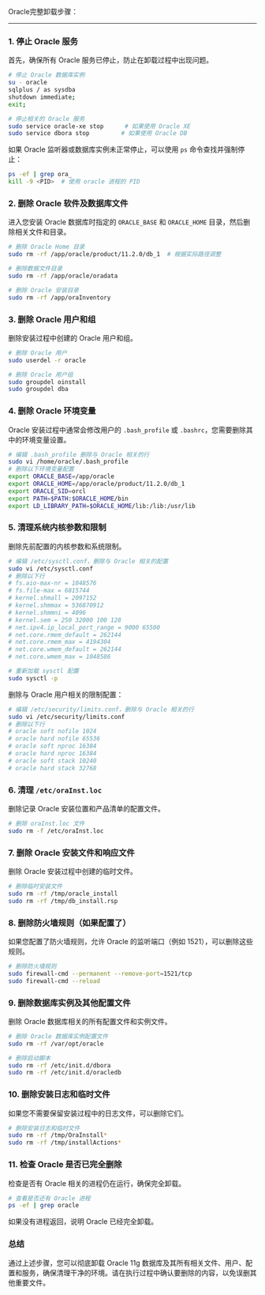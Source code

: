 Oracle完整卸载步骤：

---

### 1. 停止 Oracle 服务
首先，确保所有 Oracle 服务已停止，防止在卸载过程中出现问题。

```bash
# 停止 Oracle 数据库实例
su - oracle
sqlplus / as sysdba
shutdown immediate;
exit;

# 停止相关的 Oracle 服务
sudo service oracle-xe stop      # 如果使用 Oracle XE
sudo service dbora stop         # 如果使用 Oracle DB
```

如果 Oracle 监听器或数据库实例未正常停止，可以使用 `ps` 命令查找并强制停止：

```bash
ps -ef | grep ora_
kill -9 <PID>  # 使用 oracle 进程的 PID
```

### 2. 删除 Oracle 软件及数据库文件
进入您安装 Oracle 数据库时指定的 `ORACLE_BASE` 和 `ORACLE_HOME` 目录，然后删除相关文件和目录。

```bash
# 删除 Oracle Home 目录
sudo rm -rf /app/oracle/product/11.2.0/db_1  # 根据实际路径调整

# 删除数据文件目录
sudo rm -rf /app/oracle/oradata

# 删除 Oracle 安装目录
sudo rm -rf /app/oraInventory
```

### 3. 删除 Oracle 用户和组
删除安装过程中创建的 Oracle 用户和组。

```bash
# 删除 Oracle 用户
sudo userdel -r oracle

# 删除 Oracle 用户组
sudo groupdel oinstall
sudo groupdel dba
```

### 4. 删除 Oracle 环境变量
Oracle 安装过程中通常会修改用户的 `.bash_profile` 或 `.bashrc`，您需要删除其中的环境变量设置。

```bash
# 编辑 .bash_profile 删除与 Oracle 相关的行
sudo vi /home/oracle/.bash_profile
# 删除以下环境变量配置
export ORACLE_BASE=/app/oracle
export ORACLE_HOME=/app/oracle/product/11.2.0/db_1
export ORACLE_SID=orcl
export PATH=$PATH:$ORACLE_HOME/bin
export LD_LIBRARY_PATH=$ORACLE_HOME/lib:/lib:/usr/lib
```

### 5. 清理系统内核参数和限制
删除先前配置的内核参数和系统限制。

```bash
# 编辑 /etc/sysctl.conf，删除与 Oracle 相关的配置
sudo vi /etc/sysctl.conf
# 删除以下行
# fs.aio-max-nr = 1048576
# fs.file-max = 6815744
# kernel.shmall = 2097152
# kernel.shmmax = 536870912
# kernel.shmmni = 4096
# kernel.sem = 250 32000 100 128
# net.ipv4.ip_local_port_range = 9000 65500
# net.core.rmem_default = 262144
# net.core.rmem_max = 4194304
# net.core.wmem_default = 262144
# net.core.wmem_max = 1048586

# 重新加载 sysctl 配置
sudo sysctl -p
```

删除与 Oracle 用户相关的限制配置：

```bash
# 编辑 /etc/security/limits.conf，删除与 Oracle 相关的行
sudo vi /etc/security/limits.conf
# 删除以下行
# oracle soft nofile 1024
# oracle hard nofile 65536
# oracle soft nproc 16384
# oracle hard nproc 16384
# oracle soft stack 10240
# oracle hard stack 32768
```

### 6. 清理 `/etc/oraInst.loc`
删除记录 Oracle 安装位置和产品清单的配置文件。

```bash
# 删除 oraInst.loc 文件
sudo rm -f /etc/oraInst.loc
```

### 7. 删除 Oracle 安装文件和响应文件
删除 Oracle 安装过程中创建的临时文件。

```bash
# 删除临时安装文件
sudo rm -rf /tmp/oracle_install
sudo rm -rf /tmp/db_install.rsp
```

### 8. 删除防火墙规则（如果配置了）
如果您配置了防火墙规则，允许 Oracle 的监听端口（例如 1521），可以删除这些规则。

```bash
# 删除防火墙规则
sudo firewall-cmd --permanent --remove-port=1521/tcp
sudo firewall-cmd --reload
```

### 9. 删除数据库实例及其他配置文件
删除 Oracle 数据库相关的所有配置文件和实例文件。

```bash
# 删除 Oracle 数据库实例配置文件
sudo rm -rf /var/opt/oracle

# 删除启动脚本
sudo rm -rf /etc/init.d/dbora
sudo rm -rf /etc/init.d/oracledb
```

### 10. 删除安装日志和临时文件
如果您不需要保留安装过程中的日志文件，可以删除它们。

```bash
# 删除安装日志和临时文件
sudo rm -rf /tmp/OraInstall*
sudo rm -rf /tmp/installActions*
```

### 11. 检查 Oracle 是否已完全删除
检查是否有 Oracle 相关的进程仍在运行，确保完全卸载。

```bash
# 查看是否还有 Oracle 进程
ps -ef | grep oracle
```

如果没有进程返回，说明 Oracle 已经完全卸载。

### 总结
通过上述步骤，您可以彻底卸载 Oracle 11g 数据库及其所有相关文件、用户、配置和服务，确保清理干净的环境。请在执行过程中确认要删除的内容，以免误删其他重要文件。
